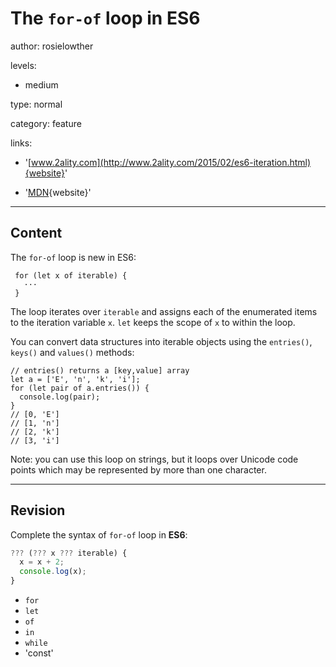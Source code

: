 # The `for-of` loop in ES6
author: rosielowther

levels:

  - medium

type: normal

category: feature

links:

  - '[www.2ality.com](http://www.2ality.com/2015/02/es6-iteration.html){website}'

  - '[MDN](https://developer.mozilla.org/en-US/docs/Web/JavaScript/Reference/Statements/for...of){website}'

---
## Content

The `for-of` loop is new in ES6:
```
 for (let x of iterable) {
   ···
 }
```
The loop iterates over `iterable` and assigns each of the enumerated items to the iteration variable `x`. `let` keeps the scope of `x` to within the loop.

You can convert data structures into iterable objects using the `entries()`, `keys()` and `values()` methods:
```
// entries() returns a [key,value] array
let a = ['E', 'n', 'k', 'i'];
for (let pair of a.entries()) {
  console.log(pair);
}
// [0, 'E']
// [1, 'n']
// [2, 'k']
// [3, 'i']
```

Note: you can use this loop on strings, but it loops over Unicode code points which may be represented by more than one character.

---
## Revision

Complete the syntax of `for-of` loop in **ES6**:
```javascript
??? (??? x ??? iterable) {
  x = x + 2;
  console.log(x);
}
```

* `for`
* `let`
* `of`
* `in`
* `while`
* 'const'
